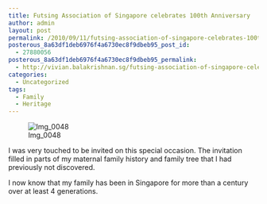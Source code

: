 ```yaml
---
title: Futsing Association of Singapore celebrates 100th Anniversary
author: admin
layout: post
permalink: /2010/09/11/futsing-association-of-singapore-celebrates-100th-anniversary/
posterous_8a63df1deb6976f4a6730ec8f9dbeb95_post_id:
  - 27880056
posterous_8a63df1deb6976f4a6730ec8f9dbeb95_permalink:
  - http://vivian.balakrishnan.sg/futsing-association-of-singapore-celebrates-1-0
categories:
  - Uncategorized
tags:
  - Family
  - Heritage
---
```

<figure>
<img src="http://vivian.balakrishnan.sg/wp-content/uploads/2010/09/IMG_0048.jpg.scaled1000-300x189.jpg" alt="Img_0048" />
<figcaption>Img_0048</figcaption></figure>

<p>I was very touched to be invited on this special occasion. The invitation filled in parts of my maternal family history and family tree that I had previously not discovered.</p>

<p>I now know that my family has been in Singapore for more than a century over at least 4 generations.</p>
